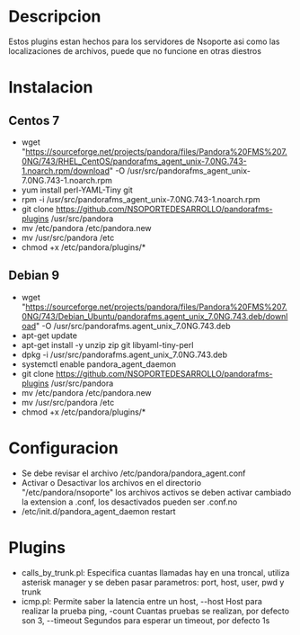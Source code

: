 # Descripcion 

Estos plugins estan hechos para los servidores de Nsoporte asi como las localizaciones de archivos, puede que no funcione en otras diestros

# Instalacion 

## Centos 7

- wget "https://sourceforge.net/projects/pandora/files/Pandora%20FMS%207.0NG/743/RHEL_CentOS/pandorafms_agent_unix-7.0NG.743-1.noarch.rpm/download" -O /usr/src/pandorafms_agent_unix-7.0NG.743-1.noarch.rpm
-  yum install perl-YAML-Tiny git
- rpm -i /usr/src/pandorafms_agent_unix-7.0NG.743-1.noarch.rpm 
- git clone https://github.com/NSOPORTEDESARROLLO/pandorafms-plugins /usr/src/pandora
- mv /etc/pandora /etc/pandora.new
- mv /usr/src/pandora /etc
- chmod +x /etc/pandora/plugins/*

## Debian 9

- wget "https://sourceforge.net/projects/pandora/files/Pandora%20FMS%207.0NG/743/Debian_Ubuntu/pandorafms.agent_unix_7.0NG.743.deb/download" -O /usr/src/pandorafms.agent_unix_7.0NG.743.deb
- apt-get update
- apt-get install -y unzip zip git libyaml-tiny-perl
- dpkg -i /usr/src/pandorafms.agent_unix_7.0NG.743.deb
- systemctl enable pandora_agent_daemon
- git clone https://github.com/NSOPORTEDESARROLLO/pandorafms-plugins /usr/src/pandora
- mv /etc/pandora /etc/pandora.new
- mv /usr/src/pandora /etc
- chmod +x /etc/pandora/plugins/*

# Configuracion 

- Se debe revisar el archivo /etc/pandora/pandora_agent.conf
- Activar o Desactivar los archivos en el directorio "/etc/pandora/nsoporte" los archivos activos se deben activar cambiado la extension a .conf, los desactivados pueden ser .conf.no
- /etc/init.d/pandora_agent_daemon restart

# Plugins 

- calls_by_trunk.pl: Especifica cuantas llamadas hay en una troncal, utiliza asterisk manager y se deben pasar parametros: port, host, user, pwd y trunk 
- icmp.pl: Permite saber la latencia entre un host, --host  Host para realizar la prueba ping, -count Cuantas pruebas se realizan, por defecto son 3, --timeout Segundos para esperar un timeout, por defecto 1s



